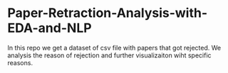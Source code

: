 # Paper-Retraction-Analysis-with-EDA-and-NLP
In this repo we get a dataset of csv file with papers that got rejected. We analysis the reason of rejection and further visualizaiton wiht specific reasons. 
